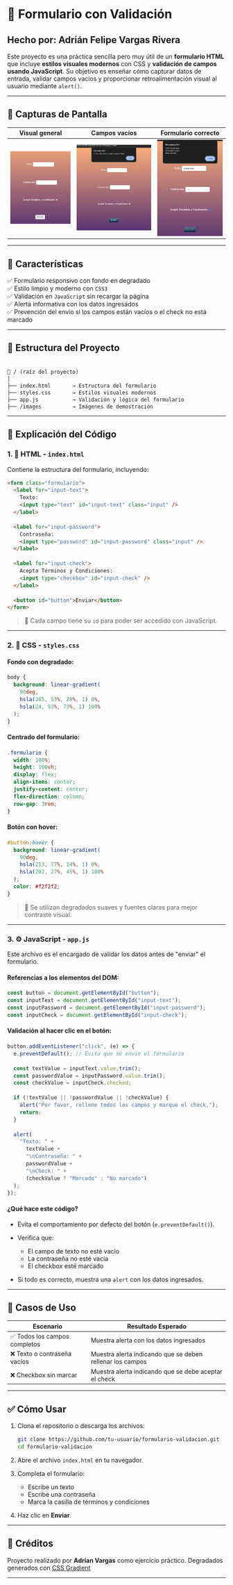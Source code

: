 # 📄 Formulario con Validación
## Hecho por: **Adrián Felipe Vargas Rivera**

Este proyecto es una práctica sencilla pero muy útil de un **formulario HTML** que incluye **estilos visuales modernos** con CSS y **validación de campos usando JavaScript**. Su objetivo es enseñar cómo capturar datos de entrada, validar campos vacíos y proporcionar retroalimentación visual al usuario mediante `alert()`.

---

## 📸 Capturas de Pantalla


| Visual general | Campos vacíos | Formulario correcto |
|----------------|----------------|---------------------|
| ![Visual](./images/captura-1.png) | ![Vacíos](./images/captura-2.png) | ![Correcto](./images/captura-3.png) |

---

## 🚀 Características

✅ Formulario responsivo con fondo en degradado  
✅ Estilo limpio y moderno con `CSS3`  
✅ Validación en `JavaScript` sin recargar la página  
✅ Alerta informativa con los datos ingresados  
✅ Prevención del envío si los campos están vacíos o el check no está marcado

---

## 📁 Estructura del Proyecto

```

📁 / (raíz del proyecto)
│
├── index.html       → Estructura del formulario
├── styles.css       → Estilos visuales modernos
├── app.js           → Validación y lógica del formulario
├── /images          → Imágenes de demostración

````

---

## 🧱 Explicación del Código

### 1. 📄 HTML - `index.html`

Contiene la estructura del formulario, incluyendo:

```html
<form class="formulario">
  <label for="input-text">
    Texto:
    <input type="text" id="input-text" class="input" />
  </label>

  <label for="input-password">
    Contraseña:
    <input type="password" id="input-password" class="input" />
  </label>

  <label for="input-check">
    Acepta Términos y Condiciones:
    <input type="checkbox" id="input-check" />
  </label>

  <button id="button">Enviar</button>
</form>
````

> 🧠 Cada campo tiene su `id` para poder ser accedido con JavaScript.

---

### 2. 🎨 CSS - `styles.css`

#### Fondo con degradado:

```css
body {
  background: linear-gradient(
    90deg,
    hsla(265, 53%, 29%, 1) 0%,
    hsla(24, 93%, 73%, 1) 100%
  );
}
```

#### Centrado del formulario:

```css
.formulario {
  width: 100%;
  height: 100vh;
  display: flex;
  align-items: center;
  justify-content: center;
  flex-direction: column;
  row-gap: 3rem;
}
```

#### Botón con hover:

```css
#button:hover {
  background: linear-gradient(
    90deg,
    hsla(213, 77%, 14%, 1) 0%,
    hsla(202, 27%, 45%, 1) 100%
  );
  color: #f2f2f2;
}
```

> 🎨 Se utilizan degradados suaves y fuentes claras para mejor contraste visual.

---

### 3. ⚙️ JavaScript - `app.js`

Este archivo es el encargado de validar los datos antes de "enviar" el formulario.

#### Referencias a los elementos del DOM:

```javascript
const button = document.getElementById("button");
const inputText = document.getElementById("input-text");
const inputPassword = document.getElementById("input-password");
const inputCheck = document.getElementById("input-check");
```

#### Validación al hacer clic en el botón:

```javascript
button.addEventListener("click", (e) => {
  e.preventDefault(); // Evita que se envíe el formulario

  const textValue = inputText.value.trim();
  const passwordValue = inputPassword.value.trim();
  const checkValue = inputCheck.checked;

  if (!textValue || !passwordValue || !checkValue) {
    alert("Por favor, rellene todos los campos y marque el check.");
    return;
  }

  alert(
    "Texto: " +
      textValue +
      "\nContraseña: " +
      passwordValue +
      "\nCheck: " +
      (checkValue ? "Marcado" : "No marcado")
  );
});
```

#### ¿Qué hace este código?

* Evita el comportamiento por defecto del botón (`e.preventDefault()`).
* Verifica que:

  * El campo de texto no esté vacío
  * La contraseña no esté vacía
  * El checkbox esté marcado
* Si todo es correcto, muestra una `alert` con los datos ingresados.

---

## 🧪 Casos de Uso

| Escenario                    | Resultado Esperado                                        |
| ---------------------------- | --------------------------------------------------------- |
| ✅ Todos los campos completos | Muestra alerta con los datos ingresados                   |
| ❌ Texto o contraseña vacíos  | Muestra alerta indicando que se deben rellenar los campos |
| ❌ Checkbox sin marcar        | Muestra alerta indicando que se debe aceptar el check     |

---

## ✅ Cómo Usar

1. Clona el repositorio o descarga los archivos:

   ```bash
   git clone https://github.com/tu-usuario/formulario-validacion.git
   cd formulario-validacion
   ```

2. Abre el archivo `index.html` en tu navegador.

3. Completa el formulario:

   * Escribe un texto
   * Escribe una contraseña
   * Marca la casilla de términos y condiciones

4. Haz clic en **Enviar**.

---

## 🙌 Créditos
Proyecto realizado por **Adrian Vargas** como ejercicio práctico.
Degradados generados con [CSS Gradient](https://cssgradient.io/)

---

